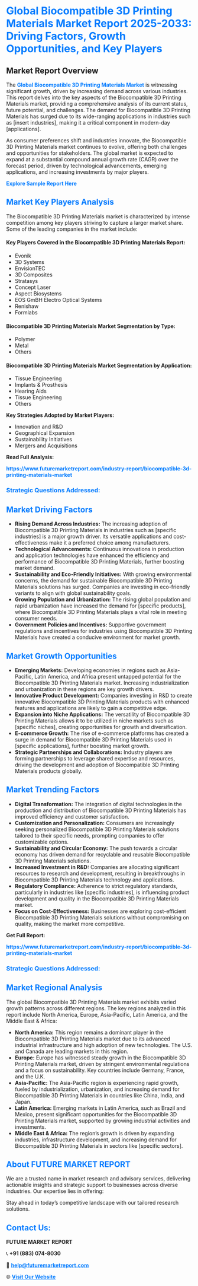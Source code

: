 <h1 style="color: #007BFF;">Global Biocompatible 3D Printing Materials Market Report 2025-2033: Driving Factors, Growth Opportunities, and Key Players</h1>

<section id="overview">
<h2>Market Report Overview</h2>
<p>The <a href="https://www.futuremarketreport.com/industry-report/biocompatible-3d-printing-materials-market" style="color: #007BFF; text-decoration: none;"><strong>Global Biocompatible 3D Printing Materials Market</strong></a> is witnessing significant growth, driven by increasing demand across various industries. This report delves into the key aspects of the Biocompatible 3D Printing Materials market, providing a comprehensive analysis of its current status, future potential, and challenges. The demand for Biocompatible 3D Printing Materials has surged due to its wide-ranging applications in industries such as [insert industries], making it a critical component in modern-day [applications].</p>
<p>As consumer preferences shift and industries innovate, the Biocompatible 3D Printing Materials market continues to evolve, offering both challenges and opportunities for stakeholders. The global market is expected to expand at a substantial compound annual growth rate (CAGR) over the forecast period, driven by technological advancements, emerging applications, and increasing investments by major players.</p>
</section>

<section id="overview">
<p><a href="https://www.futuremarketreport.com/request-sample/reportId=62060" style="color: #007BFF; text-decoration: none;"><strong>Explore Sample Report Here</strong></a></p>
</section>

<section id="key-players">
<h2 style="color: #007BFF;">Market Key Players Analysis</h2>
<p>The Biocompatible 3D Printing Materials market is characterized by intense competition among key players striving to capture a larger market share. Some of the leading companies in the market include:</p>
<h4>Key Players Covered in the Biocompatible 3D Printing Materials Report:</h4>
<ul><li>Evonik</li><li>3D Systems</li><li>EnvisionTEC</li><li>3D Composites</li><li>Stratasys</li><li>Concept Laser</li><li>Aspect Biosystems</li><li>EOS GmBH Electro Optical Systems</li><li>Renishaw</li><li>Formlabs</li></ul>
<h4>Biocompatible 3D Printing Materials Market Segmentation by Type:</h4>
<ul><li>Polymer</li><li>Metal</li><li>Others</li></ul>

<h4>Biocompatible 3D Printing Materials Market Segmentation by Application:</h4>
<ul><li>Tissue Engineering</li><li>Implants &amp; Prosthesis</li><li>Hearing Aids</li><li>Tissue Engineering</li><li>Others</li></ul>
<p><strong>Key Strategies Adopted by Market Players:</strong></p>
<ul>
<li>Innovation and R&D</li>
<li>Geographical Expansion</li>
<li>Sustainability Initiatives</li>
<li>Mergers and Acquisitions</li>
</ul>
</section>

<section>
<p><strong>Read Full Analysis: </strong></p><a href="https://www.futuremarketreport.com/industry-report/biocompatible-3d-printing-materials-market" style="color: #007BFF; text-decoration: none;"><strong>https://www.futuremarketreport.com/industry-report/biocompatible-3d-printing-materials-market</strong></a>
<h3 style="color: #007BFF;">Strategic Questions Addressed:</h3>
</section>

<section id="driving-factors">
<h2 style="color: #007BFF;">Market Driving Factors</h2>
<ul>
<li><strong>Rising Demand Across Industries:</strong> The increasing adoption of Biocompatible 3D Printing Materials in industries such as [specific industries] is a major growth driver. Its versatile applications and cost-effectiveness make it a preferred choice among manufacturers.</li>
<li><strong>Technological Advancements:</strong> Continuous innovations in production and application technologies have enhanced the efficiency and performance of Biocompatible 3D Printing Materials, further boosting market demand.</li>
<li><strong>Sustainability and Eco-Friendly Initiatives:</strong> With growing environmental concerns, the demand for sustainable Biocompatible 3D Printing Materials solutions has surged. Companies are investing in eco-friendly variants to align with global sustainability goals.</li>
<li><strong>Growing Population and Urbanization:</strong> The rising global population and rapid urbanization have increased the demand for [specific products], where Biocompatible 3D Printing Materials plays a vital role in meeting consumer needs.</li>
<li><strong>Government Policies and Incentives:</strong> Supportive government regulations and incentives for industries using Biocompatible 3D Printing Materials have created a conducive environment for market growth.</li>
</ul>
</section>

<section id="growth-opportunities">
<h2 style="color: #007BFF;">Market Growth Opportunities</h2>
<ul>
<li><strong>Emerging Markets:</strong> Developing economies in regions such as Asia-Pacific, Latin America, and Africa present untapped potential for the Biocompatible 3D Printing Materials market. Increasing industrialization and urbanization in these regions are key growth drivers.</li>
<li><strong>Innovative Product Development:</strong> Companies investing in R&D to create innovative Biocompatible 3D Printing Materials products with enhanced features and applications are likely to gain a competitive edge.</li>
<li><strong>Expansion into Niche Applications:</strong> The versatility of Biocompatible 3D Printing Materials allows it to be utilized in niche markets such as [specific niches], creating opportunities for growth and diversification.</li>
<li><strong>E-commerce Growth:</strong> The rise of e-commerce platforms has created a surge in demand for Biocompatible 3D Printing Materials used in [specific applications], further boosting market growth.</li>
<li><strong>Strategic Partnerships and Collaborations:</strong> Industry players are forming partnerships to leverage shared expertise and resources, driving the development and adoption of Biocompatible 3D Printing Materials products globally.</li>
</ul>
</section>

<section id="trending-factors">
<h2 style="color: #007BFF;">Market Trending Factors</h2>
<ul>
<li><strong>Digital Transformation:</strong> The integration of digital technologies in the production and distribution of Biocompatible 3D Printing Materials has improved efficiency and customer satisfaction.</li>
<li><strong>Customization and Personalization:</strong> Consumers are increasingly seeking personalized Biocompatible 3D Printing Materials solutions tailored to their specific needs, prompting companies to offer customizable options.</li>
<li><strong>Sustainability and Circular Economy:</strong> The push towards a circular economy has driven demand for recyclable and reusable Biocompatible 3D Printing Materials solutions.</li>
<li><strong>Increased Investment in R&D:</strong> Companies are allocating significant resources to research and development, resulting in breakthroughs in Biocompatible 3D Printing Materials technology and applications.</li>
<li><strong>Regulatory Compliance:</strong> Adherence to strict regulatory standards, particularly in industries like [specific industries], is influencing product development and quality in the Biocompatible 3D Printing Materials market.</li>
<li><strong>Focus on Cost-Effectiveness:</strong> Businesses are exploring cost-efficient Biocompatible 3D Printing Materials solutions without compromising on quality, making the market more competitive.</li>
</ul>
</section>

<section>
<p><strong>Get Full Report: </strong></p><a href="https://www.futuremarketreport.com/industry-report/biocompatible-3d-printing-materials-market" style="color: #007BFF; text-decoration: none;"><strong>https://www.futuremarketreport.com/industry-report/biocompatible-3d-printing-materials-market</strong></a>
<h3 style="color: #007BFF;">Strategic Questions Addressed:</h3>
</section>


<section id="regional-analysis">
<h2 style="color: #007BFF;">Market Regional Analysis</h2>
<p>The global Biocompatible 3D Printing Materials market exhibits varied growth patterns across different regions. The key regions analyzed in this report include North America, Europe, Asia-Pacific, Latin America, and the Middle East & Africa:</p>
<ul>
<li><strong>North America:</strong> This region remains a dominant player in the Biocompatible 3D Printing Materials market due to its advanced industrial infrastructure and high adoption of new technologies. The U.S. and Canada are leading markets in this region.</li>
<li><strong>Europe:</strong> Europe has witnessed steady growth in the Biocompatible 3D Printing Materials market, driven by stringent environmental regulations and a focus on sustainability. Key countries include Germany, France, and the U.K.</li>
<li><strong>Asia-Pacific:</strong> The Asia-Pacific region is experiencing rapid growth, fueled by industrialization, urbanization, and increasing demand for Biocompatible 3D Printing Materials in countries like China, India, and Japan.</li>
<li><strong>Latin America:</strong> Emerging markets in Latin America, such as Brazil and Mexico, present significant opportunities for the Biocompatible 3D Printing Materials market, supported by growing industrial activities and investments.</li>
<li><strong>Middle East & Africa:</strong> The region’s growth is driven by expanding industries, infrastructure development, and increasing demand for Biocompatible 3D Printing Materials in sectors like [specific sectors].</li>
</ul>
</section>

<footer>
<h2 style="color: #007BFF;">About FUTURE MARKET REPORT</h2>
<p>We are a trusted name in market research and advisory services, delivering actionable insights and strategic support to businesses across diverse industries. Our expertise lies in offering:</p>

<p>Stay ahead in today’s competitive landscape with our tailored research solutions.</p>

<h2 style="color: #007BFF;">Contact Us:</h2>
<p><strong>FUTURE MARKET REPORT</strong></p>
<p>📞 <strong>+91 (883) 074-8030</strong></p>
<p>📧 <strong><a href="mailto:help@futuremarketreport.com" style="color: #007BFF;">help@futuremarketreport.com</a></strong></p>
<p>🌐 <strong><a href="https://www.futuremarketreport.com/" style="color: #007BFF;">Visit Our Website</a></strong></p>
</footer>